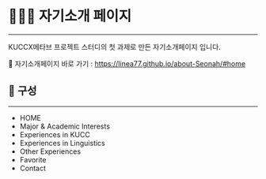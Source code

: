 # 💁🏻‍♀️ 자기소개 페이지

---------------------------------------------------------

KUCCX메타브 프로젝트 스터디의 첫 과제로 만든 자기소개페이지 입니다.

🚪 자기소개페이지 바로 가기 : https://linea77.github.io/about-Seonah/#home



## 📍 구성

---------------------------------------------------------------

* HOME
* Major & Academic Interests
* Experiences in KUCC
* Experiences in Linguistics
* Other Experiences
* Favorite
* Contact

